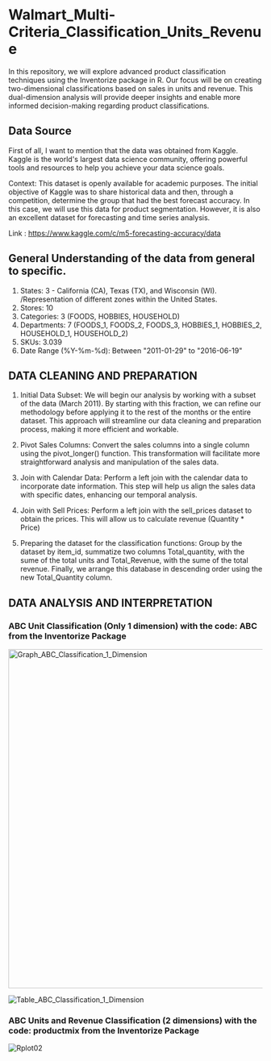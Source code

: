 # Walmart_Multi-Criteria_Classification_Units_Revenue
In this repository, we will explore advanced product classification techniques using the Inventorize package in R. Our focus will be on creating two-dimensional classifications based on sales in units and revenue. This dual-dimension analysis will provide deeper insights and enable more informed decision-making regarding product classifications.

## Data Source

First of all, I want to mention that the data was obtained from Kaggle. Kaggle is the world's largest data science community, offering powerful tools and resources to help you achieve your data science goals.

Context: This dataset is openly available for academic purposes. The initial objective of Kaggle was to share historical data and then, through a competition, determine the group that had the best forecast accuracy. In this case, we will use this data for product segmentation. However, it is also an excellent dataset for forecasting and time series analysis.

Link : https://www.kaggle.com/c/m5-forecasting-accuracy/data

## General Understanding of the data from general to specific.

1. States: 3 - California (CA), Texas (TX), and Wisconsin (WI). /Representation of different zones within the United States.
2. Stores: 10
3. Categories: 3 (FOODS, HOBBIES, HOUSEHOLD)
4. Departments: 7 (FOODS_1, FOODS_2, FOODS_3, HOBBIES_1, HOBBIES_2, HOUSEHOLD_1, HOUSEHOLD_2)
5. SKUs: 3.039
6. Date Range (%Y-%m-%d): Between "2011-01-29" to "2016-06-19"

## DATA CLEANING AND PREPARATION 

1. Initial Data Subset: We will begin our analysis by working with a subset of the data (March 2011). By starting with this fraction, we can refine our methodology before applying it to the rest of the months or the entire dataset. This approach will streamline our data cleaning and preparation process, making it more efficient and workable.

2. Pivot Sales Columns: Convert the sales columns into a single column using the pivot_longer() function. This transformation will facilitate more straightforward analysis and manipulation of the sales data.

3. Join with Calendar Data: Perform a left join with the calendar data to incorporate date information. This step will help us align the sales data with specific dates, enhancing our temporal analysis.

4. Join with Sell Prices: Perform a left join with the sell_prices dataset to obtain the prices. This will allow us to calculate revenue (Quantity * Price)

5. Preparing the dataset for the classification functions: Group by the dataset by item_id, summatize two columns Total_quantity, with the sume of the total units and Total_Revenue, with the sume of the total revenue. Finally, we arrange this database in descending order using the new Total_Quantity column.

## DATA ANALYSIS AND INTERPRETATION

### ABC Unit Classification (Only 1 dimension) with the code: ABC from the Inventorize Package

 <img width="673" alt="Graph_ABC_Classification_1_Dimension" src="https://github.com/user-attachments/assets/800e0b94-3564-4c39-bf73-703f12f258c4">

![Table_ABC_Classification_1_Dimension](https://github.com/user-attachments/assets/f86a4fa5-a16a-4d03-bc82-7b6383ece2de)




### ABC Units and Revenue Classification (2 dimensions) with the code: productmix from the Inventorize Package

![Rplot02](https://github.com/user-attachments/assets/54a29a0c-6b54-4ca3-872a-b84da4d979d5)


